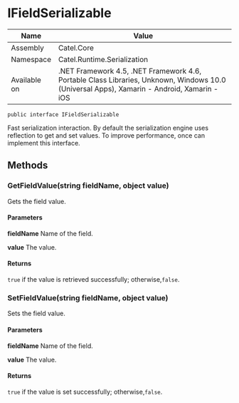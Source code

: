 

# IFieldSerializable

Name|Value
---|---
Assembly|Catel.Core
Namespace|Catel.Runtime.Serialization
Available on|.NET Framework 4.5, .NET Framework 4.6, Portable Class Libraries, Unknown, Windows 10.0 (Universal Apps), Xamarin - Android, Xamarin - iOS

```
public interface IFieldSerializable
```

Fast serialization interaction. By default the serialization engine uses reflection to get and set values. To improve performance, once can implement this interface.



## Methods

### GetFieldValue(string fieldName, object value)

Gets the field value.

#### Parameters

**fieldName**
Name of the field.

**value**
The value.

#### Returns

`true` if the value is retrieved successfully; otherwise,`false`.



### SetFieldValue(string fieldName, object value)

Sets the field value.

#### Parameters

**fieldName**
Name of the field.

**value**
The value.

#### Returns

`true` if the value is set successfully; otherwise,`false`.



